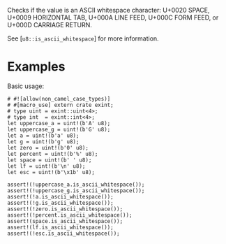 Checks if the value is an ASCII whitespace character:
U+0020 SPACE, U+0009 HORIZONTAL TAB, U+000A LINE FEED,
U+000C FORM FEED, or U+000D CARRIAGE RETURN.

See [`u8::is_ascii_whitespace`] for more information.

# Examples

Basic usage:

```
# #![allow(non_camel_case_types)]
# #[macro_use] extern crate exint;
# type uint = exint::uint<4>;
# type int  = exint::int<4>;
let uppercase_a = uint!(b'A' u8);
let uppercase_g = uint!(b'G' u8);
let a = uint!(b'a' u8);
let g = uint!(b'g' u8);
let zero = uint!(b'0' u8);
let percent = uint!(b'%' u8);
let space = uint!(b' ' u8);
let lf = uint!(b'\n' u8);
let esc = uint!(b'\x1b' u8);

assert!(!uppercase_a.is_ascii_whitespace());
assert!(!uppercase_g.is_ascii_whitespace());
assert!(!a.is_ascii_whitespace());
assert!(!g.is_ascii_whitespace());
assert!(!zero.is_ascii_whitespace());
assert!(!percent.is_ascii_whitespace());
assert!(space.is_ascii_whitespace());
assert!(lf.is_ascii_whitespace());
assert!(!esc.is_ascii_whitespace());
```
